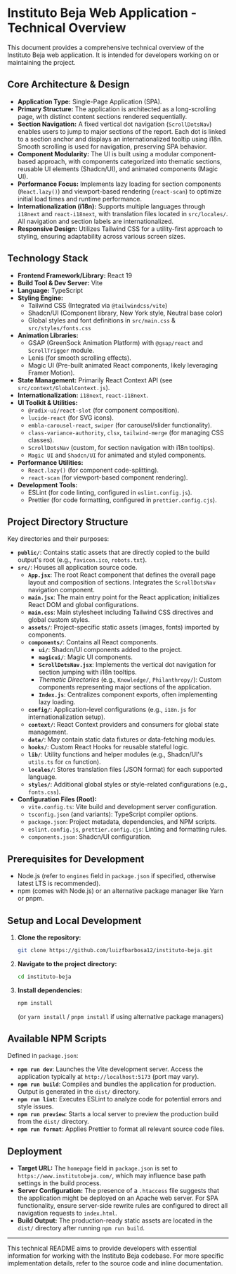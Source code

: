 # Instituto Beja Web Application - Technical Overview

This document provides a comprehensive technical overview of the Instituto Beja web application. It is intended for developers working on or maintaining the project.

## Core Architecture & Design

*   **Application Type:** Single-Page Application (SPA).
*   **Primary Structure:** The application is architected as a long-scrolling page, with distinct content sections rendered sequentially.
*   **Section Navigation:** A fixed vertical dot navigation (`ScrollDotsNav`) enables users to jump to major sections of the report. Each dot is linked to a section anchor and displays an internationalized tooltip using i18n. Smooth scrolling is used for navigation, preserving SPA behavior.
*   **Component Modularity:** The UI is built using a modular component-based approach, with components categorized into thematic sections, reusable UI elements (Shadcn/UI), and animated components (Magic UI).
*   **Performance Focus:** Implements lazy loading for section components (`React.lazy()`) and viewport-based rendering (`react-scan`) to optimize initial load times and runtime performance.
*   **Internationalization (i18n):** Supports multiple languages through `i18next` and `react-i18next`, with translation files located in `src/locales/`. All navigation and section labels are internationalized.
*   **Responsive Design:** Utilizes Tailwind CSS for a utility-first approach to styling, ensuring adaptability across various screen sizes.

## Technology Stack

*   **Frontend Framework/Library:** React 19
*   **Build Tool & Dev Server:** Vite
*   **Language:** TypeScript
*   **Styling Engine:**
    *   Tailwind CSS (Integrated via `@tailwindcss/vite`)
    *   Shadcn/UI (Component library, New York style, Neutral base color)
    *   Global styles and font definitions in `src/main.css` & `src/styles/fonts.css`
*   **Animation Libraries:**
    *   GSAP (GreenSock Animation Platform) with `@gsap/react` and `ScrollTrigger` module.
    *   Lenis (for smooth scrolling effects).
    *   Magic UI (Pre-built animated React components, likely leveraging Framer Motion).
*   **State Management:** Primarily React Context API (see `src/context/GlobalContext.js`).
*   **Internationalization:** `i18next`, `react-i18next`.
*   **UI Toolkit & Utilities:**
    *   `@radix-ui/react-slot` (for component composition).
    *   `lucide-react` (for SVG icons).
    *   `embla-carousel-react`, `swiper` (for carousel/slider functionality).
    *   `class-variance-authority`, `clsx`, `tailwind-merge` (for managing CSS classes).
    *   `ScrollDotsNav` (custom, for section navigation with i18n tooltips).
    *   `Magic UI` and `Shadcn/UI` for animated and styled components.
*   **Performance Utilities:**
    *   `React.lazy()` (for component code-splitting).
    *   `react-scan` (for viewport-based component rendering).
*   **Development Tools:**
    *   ESLint (for code linting, configured in `eslint.config.js`).
    *   Prettier (for code formatting, configured in `prettier.config.cjs`).

## Project Directory Structure

Key directories and their purposes:

*   **`public/`**: Contains static assets that are directly copied to the build output's root (e.g., `favicon.ico`, `robots.txt`).
*   **`src/`**: Houses all application source code.
    *   **`App.jsx`**: The root React component that defines the overall page layout and composition of sections. Integrates the `ScrollDotsNav` navigation component.
    *   **`main.jsx`**: The main entry point for the React application; initializes React DOM and global configurations.
    *   **`main.css`**: Main stylesheet including Tailwind CSS directives and global custom styles.
    *   **`assets/`**: Project-specific static assets (images, fonts) imported by components.
    *   **`components/`**: Contains all React components.
        *   **`ui/`**: Shadcn/UI components added to the project.
        *   **`magicui/`**: Magic UI components.
        *   **`ScrollDotsNav.jsx`**: Implements the vertical dot navigation for section jumping with i18n tooltips.
        *   *Thematic Directories* (e.g., `Knowledge/`, `Philanthropy/`): Custom components representing major sections of the application.
        *   **`Index.js`**: Centralizes component exports, often implementing lazy loading.
    *   **`config/`**: Application-level configurations (e.g., `i18n.js` for internationalization setup).
    *   **`context/`**: React Context providers and consumers for global state management.
    *   **`data/`**: May contain static data fixtures or data-fetching modules.
    *   **`hooks/`**: Custom React Hooks for reusable stateful logic.
    *   **`lib/`**: Utility functions and helper modules (e.g., Shadcn/UI's `utils.ts` for `cn` function).
    *   **`locales/`**: Stores translation files (JSON format) for each supported language.
    *   **`styles/`**: Additional global styles or style-related configurations (e.g., `fonts.css`).
*   **Configuration Files (Root):**
    *   `vite.config.ts`: Vite build and development server configuration.
    *   `tsconfig.json` (and variants): TypeScript compiler options.
    *   `package.json`: Project metadata, dependencies, and NPM scripts.
    *   `eslint.config.js`, `prettier.config.cjs`: Linting and formatting rules.
    *   `components.json`: Shadcn/UI configuration.

## Prerequisites for Development

*   Node.js (refer to `engines` field in `package.json` if specified, otherwise latest LTS is recommended).
*   npm (comes with Node.js) or an alternative package manager like Yarn or pnpm.

## Setup and Local Development

1.  **Clone the repository:**
    ```bash
    git clone https://github.com/luizfbarbosa12/instituto-beja.git
    ```
2.  **Navigate to the project directory:**
    ```bash
    cd instituto-beja
    ```
3.  **Install dependencies:**
    ```bash
    npm install
    ```
    (or `yarn install` / `pnpm install` if using alternative package managers)

## Available NPM Scripts

Defined in `package.json`:

*   **`npm run dev`**: Launches the Vite development server. Access the application typically at `http://localhost:5173` (port may vary).
*   **`npm run build`**: Compiles and bundles the application for production. Output is generated in the `dist/` directory.
*   **`npm run lint`**: Executes ESLint to analyze code for potential errors and style issues.
*   **`npm run preview`**: Starts a local server to preview the production build from the `dist/` directory.
*   **`npm run format`**: Applies Prettier to format all relevant source code files.

## Deployment

*   **Target URL:** The `homepage` field in `package.json` is set to `https://www.institutobeja.com/`, which may influence base path settings in the build process.
*   **Server Configuration:** The presence of a `.htaccess` file suggests that the application might be deployed on an Apache web server. For SPA functionality, ensure server-side rewrite rules are configured to direct all navigation requests to `index.html`.
*   **Build Output:** The production-ready static assets are located in the `dist/` directory after running `npm run build`.

---

This technical README aims to provide developers with essential information for working with the Instituto Beja codebase. For more specific implementation details, refer to the source code and inline documentation.
